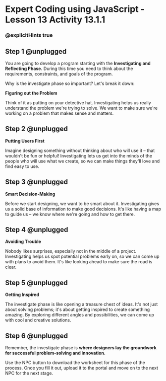 # Expert Coding using JavaScript - Lesson 13 Activity 13.1.1
### @explicitHints true

## Step 1 @unplugged

You are going to develop a program starting with the **Investigating and Reflecting Phase.**  During this time you need to think about the requirements, constraints, and goals of the program.  


Why is the investigate phase so important? Let's break it down:


**Figuring out the Problem**

Think of it as putting on your detective hat. Investigating helps us really understand the problem we're trying to solve. We want to make sure we're working on a problem that makes sense and matters.


## Step 2 @unplugged
**Putting Users First**

Imagine designing something without thinking about who will use it – that wouldn't be fun or helpful! Investigating lets us get into the minds of the people who will use what we create, so we can make things they'll love and find easy to use.

## Step 3 @unplugged

**Smart Decision-Making**

Before we start designing, we want to be smart about it. Investigating gives us a solid base of information to make good decisions. It's like having a map to guide us – we know where we're going and how to get there.

## Step 4 @unplugged

**Avoiding Trouble**

Nobody likes surprises, especially not in the middle of a project. Investigating helps us spot potential problems early on, so we can come up with plans to avoid them. It's like looking ahead to make sure the road is clear.

## Step 5 @unplugged
**Getting Inspired**

The investigate phase is like opening a treasure chest of ideas. It's not just about solving problems; it's about getting inspired to create something amazing. By exploring different angles and possibilities, we can come up with cool and creative solutions.

## Step 6 @unplugged

Remember, the investigate phase is **where designers lay the groundwork for successful problem-solving and innovation.** 

Use the NPC button to download the worksheet for this phase of the process.  Once you fill it out, upload it to the portal and move on to the next NPC for the next stage. 
